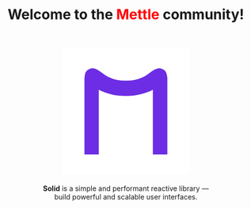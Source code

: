 <h1 align="center">Welcome to the <span class="red">Mettle</span> community!</h1>
<br/>
<p align="center">
  <img src="./logo.png" alt="Mettle logo">
  <br/><br/>
  <b>Solid</b> is a simple and performant reactive library &mdash;
  <br/>
  build powerful and scalable user interfaces.
  <br/><br/>
</p>
<style>
.red{
  color:red;
}
</style>
